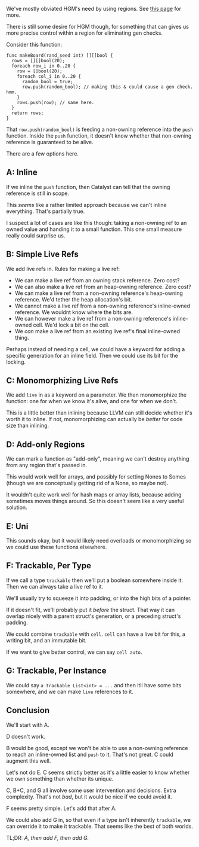 
We've mostly obviated HGM's need by using regions. See [this page](https://verdagon.dev/blog/zero-cost-memory-safety-regions-overview) for more.


There is still some desire for HGM though, for something that can gives us more precise control within a region for eliminating gen checks.


Consider this function:

```
func makeBoard(rand_seed int) [][]bool {
  rows = [][]bool(20);
  foreach row_i in 0..20 {
    row = []bool(20);
    foreach col_i in 0..20 {
      random_bool = true;
      row.push(random_bool); // making this & could cause a gen check. hmm.
    }
    rows.push(row); // same here.
  }
  return rows;
}
```

That `row.push(random_bool)` is feeding a non-owning reference into the `push` function. Inside the `push` function, it doesn't know whether that non-owning reference is guaranteed to be alive.

There are a few options here.

## A: Inline

If we inline the `push` function, then Catalyst can tell that the owning reference is still in scope.

This _seems_ like a rather limited approach because we can't inline everything. That's partially true.

I suspect a lot of cases are like this though: taking a non-owning ref to an owned value and handing it to a small function. This one small measure really could surprise us.


## B: Simple Live Refs

We add live refs in. Rules for making a live ref:

 * We can make a live ref from an owning stack reference. Zero cost?
 * We can also make a live ref from an heap-owning reference. Zero cost?
 * We can make a live ref from a non-owning reference's heap-owning reference. We'd tether the heap allocation's bit.
 * We cannot make a live ref from a non-owning reference's inline-owned reference. We wouldnt know where the bits are.
 * We can however make a live ref from a non-owning reference's inline-owned cell. We'd lock a bit on the cell.
 * We _can_ make a live ref from an existing live ref's final inline-owned thing.


Perhaps instead of needing a cell, we could have a keyword for adding a specific generation for an inline field. Then we could use its bit for the locking.


## C: Monomorphizing Live Refs

We add `live` in as a keyword on a parameter. We then monomorphize the function: one for when we know it's alive, and one for when we don't.


This is a little better than inlining because LLVM can still decide whether it's worth it to inline. If not, monomorphizing can actually be _better_ for code size than inlining.


## D: Add-only Regions

We can mark a function as "add-only", meaning we can't destroy anything from any region that's passed in.

This would work well for arrays, and possibly for setting Nones to Somes (though we are conceptually getting rid of a None, so maybe not).

It wouldn't quite work well for hash maps or array lists, because adding sometimes moves things around. So this doesn't seem like a very useful solution.


## E: Uni

This sounds okay, but it would likely need overloads or monomorphizing so we could use these functions elsewhere.


## F: Trackable, Per Type

If we call a type `trackable` then we'll put a boolean somewhere inside it. Then we can always take a live ref to it.

We'll usually try to squeeze it into padding, or into the high bits of a pointer.

If it doesn't fit, we'll probably put it _before_ the struct. That way it can overlap nicely with a parent struct's generation, or a preceding struct's padding.

We could combine `trackable` with `cell`. `cell` can have a live bit for this, a writing bit, and an immutable bit.


If we want to give better control, we can say `cell auto`.


## G: Trackable, Per Instance

We could say `a trackable List<int> = ...` and then itll have some bits somewhere, and we can make `live` references to it. 


## Conclusion

We'll start with A.

D doesn't work.

B would be good, except we won't be able to use a non-owning reference to reach an inline-owned list and `push` to it. That's not great. C could augment this well.

Let's not do E. C seems strictly better as it's a little easier to know whether we own something than whether its unique.

C, B+C, and G all involve some user intervention and decisions. Extra complexity. That's not _bad_, but it would be nice if we could avoid it.

F seems pretty simple. Let's add that after A.

We could also add G in, so that even if a type isn't inherently `trackable`, we can override it to make it trackable. That seems like the best of both worlds.

TL;DR: *A, then add F, then add G.*

